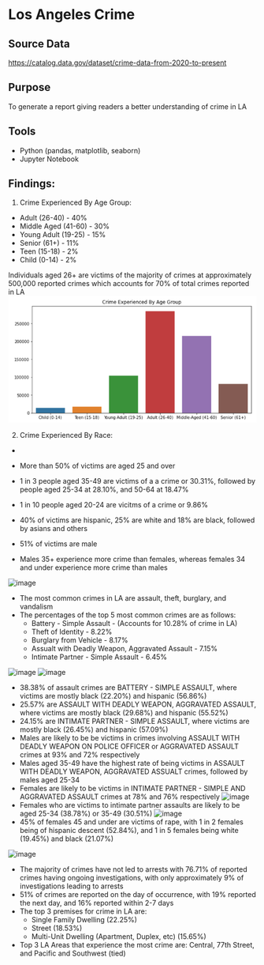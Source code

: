 # Los Angeles Crime
## Source Data
https://catalog.data.gov/dataset/crime-data-from-2020-to-present

## Purpose
To generate a report giving readers a better understanding of crime in LA

## Tools
- Python (pandas, matplotlib, seaborn)
- Jupyter Notebook

## Findings:

1. Crime Experienced By Age Group:
  - Adult (26-40) - 40%
  - Middle Aged (41-60) - 30%
  - Young Adult (19-25) - 15%
  - Senior (61+) - 11%
  - Teen (15-18) - 2%
  - Child (0-14) - 2%

Individuals aged 26+ are victims of the majority of crimes at approximately 500,000 reported crimes which accounts for 70% of total crimes reported in LA
![alt text](image.png)

2. Crime Experienced By Race:
  - 


- More than 50% of victims are aged 25 and over
- 1 in 3 people aged 35-49 are victims of a a crime or 30.31%, followed by people aged 25-34 at 28.10%, and 50-64 at 18.47%
- 1 in 10 people aged 20-24 are vicitms of a crime or 9.86%
- 40% of victims are hispanic, 25% are white and 18% are black, followed by asians and others
- 51% of victims are male
- Males 35+ experience more crime than females, whereas females 34 and under experience more crime than males


![image](https://github.com/user-attachments/assets/80d6b656-555b-4002-a483-8d6900eae761)
- The most common crimes in LA are assault, theft, burglary, and vandalism
- The percentages of the top 5 most common crimes are as follows:
  - Battery - Simple Assault - (Accounts for 10.28% of crime in LA)
  - Theft of Identity - 8.22%
  - Burglary from Vehicle - 8.17%
  - Assualt with Deadly Weapon, Aggravated Assault - 7.15%
  - Intimate Partner - Simple Assault - 6.45%


![image](https://github.com/user-attachments/assets/eb9d7f11-65ee-44ce-a4e7-11eec9f5f6e0) ![image](https://github.com/user-attachments/assets/42d535cd-b8f4-40f0-92bc-1b79c7c0384c)
- 38.38% of assault crimes are BATTERY - SIMPLE ASSAULT, where victims are mostly black (22.20%) and hispanic (56.86%)
- 25.57% are ASSAULT WITH DEADLY WEAPON, AGGRAVATED ASSAULT, where victims are mostly black (29.68%) and hispanic (55.52%)
- 24.15% are INTIMATE PARTNER - SIMPLE ASSAULT, where victims are mostly black (26.45%) and hispanic (57.09%)
- Males are likely to be be victims in crimes involving ASSAULT WITH DEADLY WEAPON ON POLICE OFFICER or AGGRAVATED ASSAULT crimes at 93% and 72% respectively
- Males aged 35-49 have the highest rate of being victims in ASSAULT WITH DEADLY WEAPON, AGGRAVATED ASSUALT crimes, followed by males aged 25-34
- Females are likely to be victims in INTIMATE PARTNER - SIMPLE AND AGGRAVATED ASSAULT crimes at 78% and 76% respectively
![image](https://github.com/user-attachments/assets/5905dd07-f968-40a6-b407-6861d5ff681b)
- Females who are victims to intimate partner assaults are likely to be aged 25-34 (38.78%) or 35-49 (30.51%)
![image](https://github.com/user-attachments/assets/0650ad85-a8e0-45b9-a2d9-7204ded76a85)
- 45% of females 45 and under are victims of rape, with 1 in 2 females being of hispanic descent (52.84%), and 1 in 5 females being white (19.45%) and black (21.07%)

![image](https://github.com/user-attachments/assets/8341427c-9523-4869-b2e3-1a5dc27cdf2b)
- The majority of crimes have not led to arrests with 76.71% of reported crimes having ongoing investigations, with only approximately 9% of investigations leading to arrests
- 51% of crimes are reported on the day of occurrence, with 19% reported the next day, and 16% reported within 2-7 days
- The top 3 premises for crime in LA are:
  - Single Family Dwelling (22.25%)
  - Street (18.53%)
  - Multi-Unit Dwelling (Apartment, Duplex, etc) (15.65%)
- Top 3 LA Areas that experience the most crime are: Central, 77th Street, and Pacific and Southwest (tied)
